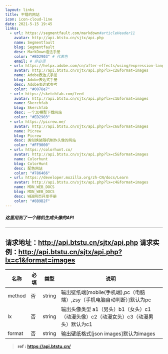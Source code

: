 ```yaml
---
layout: links
title: 不错的网站
icon: icon-cloud-line
date: 2021-5-15 19:45
links:
  - url: https://segmentfault.com/markdown#articleHeader11
    avatar: http://api.btstu.cn/sjtx/api.php
    name: Segmentfault
    blog: Segmentfault
    desc: MarkDown语法手册
    color: "#ED2903" # 代表色
    email: # 非必须
  - url: https://helpx.adobe.com/cn/after-effects/using/expression-language-reference.ug.html#property_attributes_and_methods_expression_reference
    avatar: http://api.btstu.cn/sjtx/api.php?lx=c2&format=images
    name: Adobe表达式手册
    blog: Adobe表达式手册
    desc: Adobe表达式参考
    color: "#0078e7" 
  - url: https://sketchfab.com/feed
    avatar: http://api.btstu.cn/sjtx/api.php?lx=c1&format=images
    name: Skerchfab
    blog: Skerchfab
    desc: 一个3D模型下载网站
    color: "#ED2903" 
  - url: https://picrew.me/
    avatar: http://api.btstu.cn/sjtx/api.php?lx=c6&format=images
    name: Picrew
    blog: Picrew
    desc: 类似换装随机制作头像的网站
    color: "#FF9000" 
  - url: https://colorhunt.co/
    avatar: http://api.btstu.cn/sjtx/api.php?lx=c5&format=images
    name: Colorhunt
    blog: ColorHunt
    desc: 配色网站
    color: "#786466" 
  - url: https://developer.mozilla.org/zh-CN/docs/Learn
    avatar: http://api.btstu.cn/sjtx/api.php?lx=c4&format=images
    name: MDN_WEB_DOCS
    blog: MDN_WEB_DOCS
    desc: WEB网页开发手册
    color: "#8B9B2F" 
---
```


##### <b>这里用到了一个随机生成头像的API
---
<b>请求地址：http://api.btstu.cn/sjtx/api.php
<b>请求实例：http://api.btstu.cn/sjtx/api.php?lx=c1&format=images
---

|  名称   | 必填  | 类型 |  说明 |
|  ----  | ----  | ---- | ---- |
| method  | 否 | string	 | 输出壁纸端[mobile(手机端),pc（电脑端）,zsy（手机电脑自动判断）]默认为pc |
| lx  | 否 | string |  输出头像类型 a1（男头）b1（女头）c1（动漫头像）c2（动漫女头）c3（动漫男头）默认为c1 |
| 	format  | 否 | string | 输出壁纸格式[json images]默认为images |

>ref : https://api.btstu.cn/